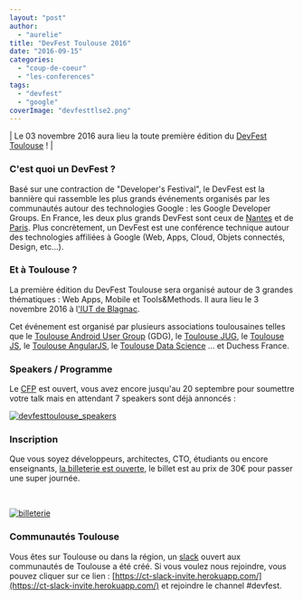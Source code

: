 ```yaml
---
layout: "post"
author: 
  - "aurelie"
title: "DevFest Toulouse 2016"
date: "2016-09-15"
categories: 
  - "coup-de-coeur"
  - "les-conferences"
tags: 
  - "devfest"
  - "google"
coverImage: "devfesttlse2.png"
---
```


| Le 03 novembre 2016 aura lieu la toute première édition du [DevFest Toulouse](http://www.devfesttoulouse.fr) ! |

### C'est quoi un DevFest ?

Basé sur une contraction de "Developer's Festival", le DevFest est la bannière qui rassemble les plus grands événements organisés par les communautés autour des technologies Google : les Google Developer Groups. En France, les deux plus grands DevFest sont ceux de [Nantes](https://devfest.gdgnantes.com/) et de [Paris](http://devfest.gdgparis.com/). Plus concrètement, un DevFest est une conférence technique autour des technologies affiliées à Google (Web, Apps, Cloud, Objets connectés, Design, etc...).

### Et à Toulouse ?

La première édition du DevFest Toulouse sera organisé autour de 3 grandes thématiques : Web Apps, Mobile et Tools&Methods. Il aura lieu le 3 novembre 2016 à l['IUT de Blagnac](https://www.google.com/maps/dir/43.6489983,1.3727472/@43.6489983,1.3727472,18z).

Cet événement est organisé par plusieurs associations toulousaines telles que le [Toulouse Android User Group](http://www.meetup.com/fr-FR/Toulouse-Android-User-Group/) (GDG), le [Toulouse JUG](http://www.meetup.com/fr-FR/Toulouse-Java-User-Group/), le [Toulouse JS](http://toulousejs.francejs.org/), le [Toulouse AngularJS](https://www.meetup.com/fr-FR/angulartoulouse/), le [Toulouse Data Science](http://www.meetup.com/fr-FR/Tlse-Data-Science/) ... et Duchess France.

### Speakers / Programme

Le [CFP](https://devfest-toulouse.cfp.io) est ouvert, vous avez encore jusqu'au 20 septembre pour soumettre votre talk mais en attendant 7 speakers sont déjà annoncés :

[![devfesttoulouse_speakers](/assets/2016/09/2016-09-15-gdg-devfest-toulouse-2016/devfesttoulouse_speakers.png)](http://www.duchess-france.org/wp-content/uploads/2016/09/devfesttoulouse_speakers.png)

### Inscription

Que vous soyez développeurs, architectes, CTO, étudiants ou encore enseignants, [la billeterie est ouverte](https://www.billetweb.fr/devfest-toulouse-2016?utm_source=duchessfr), le billet est au prix de 30€ pour passer une super journée.

 

[![billeterie](/assets/2016/09/2016-09-15-gdg-devfest-toulouse-2016/billeterie-1.png)](https://www.billetweb.fr/devfest-toulouse-2016?utm_source=duchessfr)

### Communautés Toulouse

Vous êtes sur Toulouse ou dans la région, un [slack](https://communautes-toulouse.slack.com) ouvert aux communautés de Toulouse a été créé. Si vous voulez nous rejoindre, vous pouvez cliquer sur ce lien : [https://ct-slack-invite.herokuapp.com/](https://ct-slack-invite.herokuapp.com/) et rejoindre le channel #devfest.
